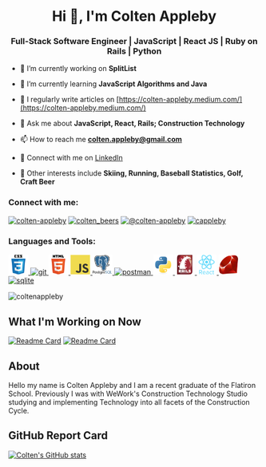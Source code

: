##

<h1 align="center">Hi 👋, I'm Colten Appleby</h1>
<h3 align="center">Full-Stack Software Engineer | JavaScript | React JS | Ruby on Rails | Python</h3>

- 🔭 I’m currently working on **SplitList**

- 🌱 I’m currently learning **JavaScript Algorithms and Java**

- 📝 I regularly write articles on [https://colten-appleby.medium.com/](https://colten-appleby.medium.com/)

- 💬 Ask me about **JavaScript, React, Rails; Construction Technology**

- 📫 How to reach me **colten.appleby@gmail.com**

- 🔌 Connect with  me on [LinkedIn](https://www.linkedin.com/in/colten-appleby/)

- 🎿 Other interests include **Skiing, Running, Baseball Statistics, Golf, Craft Beer** 

<h3 align="left">Connect with me:</h3>
<p align="left">
<a href="https://linkedin.com/in/colten-appleby" target="blank"><img align="center" src="https://raw.githubusercontent.com/rahuldkjain/github-profile-readme-generator/master/src/images/icons/Social/linked-in-alt.svg" alt="colten-appleby" height="30" width="40" /></a>
<a href="https://instagram.com/colten_beers" target="blank"><img align="center" src="https://raw.githubusercontent.com/rahuldkjain/github-profile-readme-generator/master/src/images/icons/Social/instagram.svg" alt="colten_beers" height="30" width="40" /></a>
<a href="https://medium.com/@colten-appleby" target="blank"><img align="center" src="https://raw.githubusercontent.com/rahuldkjain/github-profile-readme-generator/master/src/images/icons/Social/medium.svg" alt="@colten-appleby" height="30" width="40" /></a>
<a href="https://www.leetcode.com/cappleby" target="blank"><img align="center" src="https://raw.githubusercontent.com/rahuldkjain/github-profile-readme-generator/master/src/images/icons/Social/leet-code.svg" alt="cappleby" height="30" width="40" /></a>
</p>

<h3 align="left">Languages and Tools:</h3>
<p align="left"> <a href="https://www.w3schools.com/css/" target="_blank"> <img src="https://raw.githubusercontent.com/devicons/devicon/master/icons/css3/css3-original-wordmark.svg" alt="css3" width="40" height="40"/> </a> <a href="https://git-scm.com/" target="_blank"> <img src="https://www.vectorlogo.zone/logos/git-scm/git-scm-icon.svg" alt="git" width="40" height="40"/> </a> <a href="https://www.w3.org/html/" target="_blank"> <img src="https://raw.githubusercontent.com/devicons/devicon/master/icons/html5/html5-original-wordmark.svg" alt="html5" width="40" height="40"/> </a> <a href="https://developer.mozilla.org/en-US/docs/Web/JavaScript" target="_blank"> <img src="https://raw.githubusercontent.com/devicons/devicon/master/icons/javascript/javascript-original.svg" alt="javascript" width="40" height="40"/> </a> <a href="https://www.postgresql.org" target="_blank"> <img src="https://raw.githubusercontent.com/devicons/devicon/master/icons/postgresql/postgresql-original-wordmark.svg" alt="postgresql" width="40" height="40"/> </a> <a href="https://postman.com" target="_blank"> <img src="https://www.vectorlogo.zone/logos/getpostman/getpostman-icon.svg" alt="postman" width="40" height="40"/> </a> <a href="https://www.python.org" target="_blank"> <img src="https://raw.githubusercontent.com/devicons/devicon/master/icons/python/python-original.svg" alt="python" width="40" height="40"/> </a> <a href="https://rubyonrails.org" target="_blank"> <img src="https://raw.githubusercontent.com/devicons/devicon/master/icons/rails/rails-original-wordmark.svg" alt="rails" width="40" height="40"/> </a> <a href="https://reactjs.org/" target="_blank"> <img src="https://raw.githubusercontent.com/devicons/devicon/master/icons/react/react-original-wordmark.svg" alt="react" width="40" height="40"/> </a> <a href="https://www.ruby-lang.org/en/" target="_blank"> <img src="https://raw.githubusercontent.com/devicons/devicon/master/icons/ruby/ruby-original.svg" alt="ruby" width="40" height="40"/> </a> <a href="https://www.sqlite.org/" target="_blank"> <img src="https://www.vectorlogo.zone/logos/sqlite/sqlite-icon.svg" alt="sqlite" width="40" height="40"/> </a> </p>

<p><img align="center" src="https://github-readme-streak-stats.herokuapp.com/?user=coltenappleby&" alt="coltenappleby" /></p>


## What I'm Working on Now
[![Readme Card](https://github-readme-stats.vercel.app/api/pin/?username=coltenappleby&repo=frontend-splitlist)](https://github.com/coltenappleby/frontend-splitlist)
[![Readme Card](https://github-readme-stats.vercel.app/api/pin/?username=coltenappleby&repo=backend-splitlist)](https://github.com/coltenappleby/backend-splitlist)

## About
Hello my name is Colten Appleby and I am a recent graduate of the Flatiron School. Previously I was with WeWork's Construction Technology Studio studying and implementing Technology into all facets of the Construction Cycle. 

## GitHub Report Card
[![Colten's GitHub stats](https://github-readme-stats.vercel.app/api?username=coltenappleby)](https://github.com/anuraghazra/github-readme-stats)
